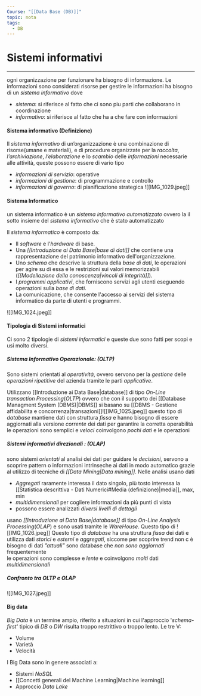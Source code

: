 ```yaml
---
Course: "[[Data Base (DB)]]"
topic: nota
tags:
  - DB
---
```


# Sistemi informativi
---
 ogni organizzazione per funzionare ha bisogno di informazione. 
 Le informazioni sono considerati risorse
 per gestire le informazioni ha bisogno di un _sistema informativo_ dove
 - _sistema_: si riferisce al fatto che ci sono piu parti che collaborano in coordinazione
 - _informativo_: si riferisce al fatto che ha a che fare con informazioni 
#### Sistema informativo (Definizione)
 Il _sistema informativo_ di un’organizzazione è una combinazione di risorse(umane e materiali), e di procedure organizzate per la _raccolta_, _l’archiviazione_, _l’elaborazione_ e lo _scambio_ delle _informazioni_ necessarie alle attività, queste possono essere di vario tipo 
- _informazioni di servizio_: operative 
- _informazioni di gestione_: di programmazione e controllo
- _informazioni di governo_: di pianificazione strategica 
![[IMG_1029.jpeg]]

#### Sistema Informatico
un sistema informatico è un _sistema informativo automatizzato_ ovvero la il sotto insieme del _sistema informativo_ che è stato automatizzato

Il _sistema informatico_ è composto da:
- Il _software_ e l'_hardware_ di base.
- Una _[[Introduzione ai Data Base|base di dati]]_ che contiene una rappresentazione del patrimonio informativo dell'organizzazione.
- Uno _schema_ che descrive la struttura della _base di dati_, le operazioni per agire su di essa e le restrizioni sui valori memorizzabili (_[[Modellazione della conoscenza|vincoli di integrità]]_).
- I _programmi applicativi_, che forniscono servizi agli utenti eseguendo operazioni sulla _base di dati_.
- La comunicazione, che consente l'accesso ai servizi del sistema informatico da parte di utenti e programmi.

![[IMG_1024.jpeg]]

#### Tipologia di Sistemi informatici 
Ci sono 2 tipologie di _sistemi informatici_ e queste due sono fatti per scopi e usi molto diversi.
##### Sistema Informativo Operazionale: (OLTP)
Sono sistemi orientati al _operatività_, ovvero servono per la _gestione_ delle _operazioni ripetitive_ del azienda tramite le parti _applicative_.

Utilizzano [[Introduzione ai Data Base|database]] di tipo _On-Line transaction Processing_(_OLTP_) ovvero che con il supporto dei [[Database Managment System (DBMS)|DBMS]] si basano su [[DBMS - Gestione affidabilita e concorrenza|transazioni]]![[IMG_1025.jpeg]]
questo tipo di _database_ mantiene dati con struttura _fissa_ e hanno bisogno di essere aggiornati alla versione _corrente_ dei dati per garantire la corretta operabilità 
le operazioni sono semplici e _veloci_ coinvolgono _pochi dati_ e le operazioni 

##### Sistemi informativi direzionali : (OLAP)
sono sistemi _orientati_ al analisi dei dati per guidare le _decisioni_, servono a scoprire pattern o informazioni intrinseche ai dati in modo automatico grazie al utilizzo di tecniche di _[[Data Mining|Data mining]]_. 
Nelle analisi usano dati
- _Aggregati_ raramente interessa il dato singolo, più tosto interessa la [[Statistica descrittiva - Dati Numerici#Media (definizione)|media]], max, min 
- _multidimensionali_ per cogliere informazioni da più punti di vista 
- possono essere analizzati _diversi livelli di dettagli_

usano _[[Introduzione ai Data Base|database]]_ di tipo _On-Line Analysis Processing_(_OLAP_) e sono usati tramite le _WareHouse_. Questo tipo di 
![[IMG_1026.jpeg]]
Questo tipo di _database_  ha una struttura _fissa_ dei dati e utilizza dati _storici_ e _esterni_ e _aggregati_, siccome per scoprire trend non c è bisogno di dati _”attuali”_ 
sono database che _non sono aggiornati_ frequentemente   
le operazioni sono complesse e _lente_ e coinvolgono _molti_ dati _multidimensionali_ 

##### Confronto tra OLTP e OLAP  
![[IMG_1027.jpeg]]


#### Big data
_Big Data_ è un termine ampio, riferito a situazioni in cui l'approccio '_schema-first_' tipico di _DB_ o _DW_ risulta troppo restrittivo o troppo lento. Le tre V:
- Volume
- Varietà
- Velocità

I Big Data sono in genere associati a:
- Sistemi _NoSQL_
- [[Concetti generali del Machine Learning|Machine learning]]
- Approccio _Data Lake_